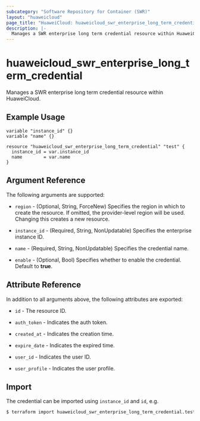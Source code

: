 ```yaml
---
subcategory: "Software Repository for Container (SWR)"
layout: "huaweicloud"
page_title: "HuaweiCloud: huaweicloud_swr_enterprise_long_term_credential"
description: |-
  Manages a SWR enterprise long term credential resource within HuaweiCloud.
---
```


# huaweicloud_swr_enterprise_long_term_credential

Manages a SWR enterprise long term credential resource within HuaweiCloud.

## Example Usage

```hcl
variable "instance_id" {}
variable "name" {}

resource "huaweicloud_swr_enterprise_long_term_credential" "test" {
  instance_id = var.instance_id
  name        = var.name
}
```

## Argument Reference

The following arguments are supported:

* `region` - (Optional, String, ForceNew) Specifies the region in which to create the resource.
  If omitted, the provider-level region will be used.
  Changing this creates a new resource.

* `instance_id` - (Required, String, NonUpdatable) Specifies the enterprise instance ID.

* `name` - (Required, String, NonUpdatable) Specifies the credential name.

* `enable` - (Optional, Bool) Specifies whether to enable the credential. Default to **true**.

## Attribute Reference

In addition to all arguments above, the following attributes are exported:

* `id` - The resource ID.

* `auth_token` - Indicates the auth token.

* `created_at` - Indicates the creation time.

* `expire_date` - Indicates the expired time.

* `user_id` - Indicates the user ID.

* `user_profile` - Indicates the user profile.

## Import

The credential can be imported using `instance_id` and `id`, e.g.

```bash
$ terraform import huaweicloud_swr_enterprise_long_term_credential.test <instance_id>/<id>
```
